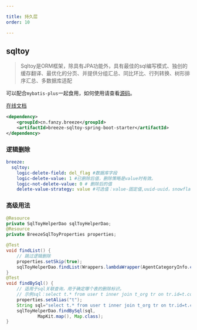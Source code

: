 ```yaml
---

title: 持久层
order: 10

---
```


## sqltoy

> Sqltoy是ORM框架，除具有JPA功能外，具有最佳的sql编写模式、独创的缓存翻译、最优化的分页、并提供分组汇总、同比环比、行列转换、树形排序汇总、多数据库适配

可以配合`mybatis-plus`一起食用，如何使用请查看[源码](https://gitee.com/sagacity/sagacity-sqltoy)。

[在线文档](https://www.kancloud.cn/hugoxue/sql_toy/2390352)

```xml
<dependency>
    <groupId>cn.fanzy.breeze</groupId>
    <artifactId>breeze-sqltoy-spring-boot-starter</artifactId>
</dependency>
```

### 逻辑删除

```yaml
breeze:
  sqltoy:
    logic-delete-field: del_flag #数据库字段
    logic-delete-value: 1 #已删除后值，删除策略是value时有效。
    logic-not-delete-value: 0 # 删除后的值
    delete-value-strategy: value #可选值：value-固定值,uuid-uuid，snowflake-雪花,nanoTime-nano时间

```

### 高级用法

```java
@Resource
private SqlToyHelperDao sqlToyHelperDao;
@Resource
private BreezeSqlToyProperties properties;

@Test
void findList() {
    // 跳过逻辑删除
    properties.setSkip(true);
    sqlToyHelperDao.findList(Wrappers.lambdaWrapper(AgentCategoryInfo.class));
}
@Test
void findBySql() {
    // 适用于sql关联查询，用于确定哪个表的删除标识。
    // 示例sql：select t.* from user t inner join t_org tr on tr.id=t.corp_id
    properties.setAlias("t");
    String sql="select t.* from user t inner join t_org tr on tr.id=t.corp_id";
    sqlToyHelperDao.findBySql(sql,
            MapKit.map(), Map.class);
}
```


